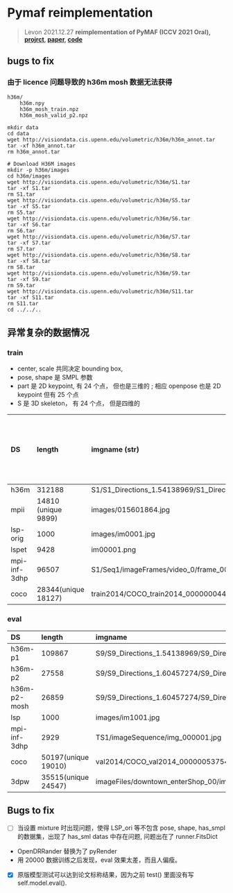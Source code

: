 # Pymaf reimplementation
> Levon 2021.12.27
**reimplementation of PyMAF (ICCV 2021 Oral), [projrct](https://hongwenzhang.github.io/pymaf/), [paper](https://arxiv.org/pdf/2103.16507.pdf), [code](https://github.com/HongwenZhang/PyMAF)**

## bugs to fix

### 由于 licence 问题导致的 h36m mosh 数据无法获得

```shell
h36m/
    h36m.npy
    h36m_mosh_train.npz
    h36m_mosh_valid_p2.npz
```

```shell
mkdir data
cd data
wget http://visiondata.cis.upenn.edu/volumetric/h36m/h36m_annot.tar
tar -xf h36m_annot.tar
rm h36m_annot.tar

# Download H36M images
mkdir -p h36m/images
cd h36m/images
wget http://visiondata.cis.upenn.edu/volumetric/h36m/S1.tar
tar -xf S1.tar
rm S1.tar
wget http://visiondata.cis.upenn.edu/volumetric/h36m/S5.tar
tar -xf S5.tar
rm S5.tar
wget http://visiondata.cis.upenn.edu/volumetric/h36m/S6.tar
tar -xf S6.tar
rm S6.tar
wget http://visiondata.cis.upenn.edu/volumetric/h36m/S7.tar
tar -xf S7.tar
rm S7.tar
wget http://visiondata.cis.upenn.edu/volumetric/h36m/S8.tar
tar -xf S8.tar
rm S8.tar
wget http://visiondata.cis.upenn.edu/volumetric/h36m/S9.tar
tar -xf S9.tar
rm S9.tar
wget http://visiondata.cis.upenn.edu/volumetric/h36m/S11.tar
tar -xf S11.tar
rm S11.tar
cd ../../..
```

## 异常复杂的数据情况


### train

+ center, scale 共同决定 bounding box,
+ pose, shape 是 SMPL 参数 
+ part 是 2D keypoint, 有 24 个点， 但也是三维的 ; 相应 openpose 也是 2D keypoint 但有 25 个点
+ S 是 3D skeleton， 有 24 个点， 但是四维的

DS | length | imgname (str) | center (2) | scale (1) | pose (72) | shape (10) | part (24, 3) 2D 关节点 | S (24, 4) 3D关节点| openpose | has_smpl | maskname | partname | gender
:---- | :---- | :---- | :---- | :---- | :---- | :---- | :---- | :---- | :---- | :---- | :---- | :---- | :----
h36m | 312188 | S1/S1_Directions_1.54138969/S1_Directions_1.54138969_000001.jpg | 1 | 1 | 1 | 1 | 1 | 1 | | | | | 
mpii | 14810 (unique 9899) | images/015601864.jpg | 1 | 1 |  |  | 1 |  | 1 | | | | 
lsp-orig | 1000 | images/im0001.jpg | 1 | 1 |  |  | 1 |  | 1 | | | |
lspet | 9428 | im00001.png | 1 | 1 |  |  | 1 |  | 1 | | | |  
mpi-inf-3dhp | 96507 | S1/Seq1/imageFrames/video_0/frame_000001.jpg | 1 | 1 | 1 | 1 | 1 | 1 | 1 | 1 | | | 
coco | 28344(unique 18127) | train2014/COCO_train2014_000000044474.jpg | 1 | 1 |  |  | 1 |  | 1 | | | | 

### eval

DS | length | imgname | center | scale | pose | shape | part | S | openpose | has_smpl | maskname | partname | gender
:---- | :---- | :---- | :---- | :---- | :---- | :---- | :---- | :---- | :---- | :---- | :---- | :---- | :----
h36m-p1 | 109867 | S9/S9_Directions_1.54138969/S9_Directions_1.54138969_000001.jpg | 1 | 1 |  |  |  | 1 |  |  |  |  | 
h36m-p2 | 27558 | S9/S9_Directions_1.60457274/S9_Directions_1.60457274_000001.jpg | 1 | 1 |  |  |  | 1 |  |  |  |  | 
h36m-p2-mosh | 26859 | S9/S9_Directions_1.60457274/S9_Directions_1.60457274_000001.jpg | 1 | 1 | 1 | 1 | 1 | 1 |  |  |  |  | 
lsp | 1000 | images/im1001.jpg | 1 | 1 |  |  | 1 |  |  |  | 1 | 1 | 
mpi-inf-3dhp | 2929 | TS1/imageSequence/img_000001.jpg | 1 | 1 |  |  | 1 | 1 |  |  |  |  | 
coco | 50197(unique 19010) | val2014/COCO_val2014_000000537548.jpg | 1 | 1 |  |  | 1 |  |  |  |  |  | 
3dpw | 35515(unique 24547) | imageFiles/downtown_enterShop_00/image_00000.jpg | 1 | 1 | 1 | 1 |  |  |  |  |  |  | 1

## Bugs to fix

+ [ ] 当设置 mixture 时出现问题，使得 LSP_ori 等不包含 pose, shape, has_smpl 的数据集，出现了 has_sml datas 中存在问题, 问题出在了 runner.FitsDict
+ OpenDRRander 替换为了 pyRender
+ 用 20000 数据训练之后发现，eval 效果太差，而且人偏瘦。
+ [x] 原版模型测试可以达到论文标称结果，因为之前 test() 里面没有写 self.model.eval(). 
